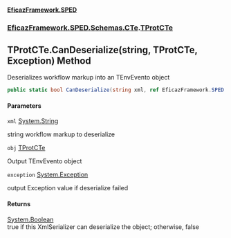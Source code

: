 #### [EficazFramework.SPED](EficazFrameworkSPED.md 'EficazFramework SPED')
### [EficazFramework.SPED.Schemas.CTe](EficazFramework.SPED.Schemas.CTe.md 'EficazFramework.SPED.Schemas.CTe').[TProtCTe](EficazFramework.SPED.Schemas.CTe/TProtCTe.md 'EficazFramework.SPED.Schemas.CTe.TProtCTe')

## TProtCTe.CanDeserialize(string, TProtCTe, Exception) Method

Deserializes workflow markup into an TEnvEvento object

```csharp
public static bool CanDeserialize(string xml, ref EficazFramework.SPED.Schemas.CTe.TProtCTe obj, ref System.Exception exception);
```
#### Parameters

<a name='EficazFramework.SPED.Schemas.CTe.TProtCTe.CanDeserialize(string,EficazFramework.SPED.Schemas.CTe.TProtCTe,System.Exception).xml'></a>

`xml` [System.String](https://docs.microsoft.com/en-us/dotnet/api/System.String 'System.String')

string workflow markup to deserialize

<a name='EficazFramework.SPED.Schemas.CTe.TProtCTe.CanDeserialize(string,EficazFramework.SPED.Schemas.CTe.TProtCTe,System.Exception).obj'></a>

`obj` [TProtCTe](EficazFramework.SPED.Schemas.CTe/TProtCTe.md 'EficazFramework.SPED.Schemas.CTe.TProtCTe')

Output TEnvEvento object

<a name='EficazFramework.SPED.Schemas.CTe.TProtCTe.CanDeserialize(string,EficazFramework.SPED.Schemas.CTe.TProtCTe,System.Exception).exception'></a>

`exception` [System.Exception](https://docs.microsoft.com/en-us/dotnet/api/System.Exception 'System.Exception')

output Exception value if deserialize failed

#### Returns
[System.Boolean](https://docs.microsoft.com/en-us/dotnet/api/System.Boolean 'System.Boolean')  
true if this XmlSerializer can deserialize the object; otherwise, false
